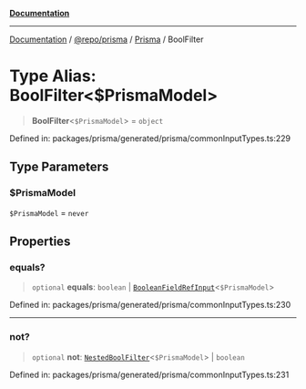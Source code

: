 [**Documentation**](../../../../../README.md)

***

[Documentation](../../../../../README.md) / [@repo/prisma](../../../README.md) / [Prisma](../README.md) / BoolFilter

# Type Alias: BoolFilter\<$PrismaModel\>

> **BoolFilter**\<`$PrismaModel`\> = `object`

Defined in: packages/prisma/generated/prisma/commonInputTypes.ts:229

## Type Parameters

### $PrismaModel

`$PrismaModel` = `never`

## Properties

### equals?

> `optional` **equals**: `boolean` \| [`BooleanFieldRefInput`](BooleanFieldRefInput.md)\<`$PrismaModel`\>

Defined in: packages/prisma/generated/prisma/commonInputTypes.ts:230

***

### not?

> `optional` **not**: [`NestedBoolFilter`](NestedBoolFilter.md)\<`$PrismaModel`\> \| `boolean`

Defined in: packages/prisma/generated/prisma/commonInputTypes.ts:231

